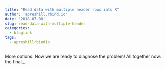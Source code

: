 ```yaml
---
title: "Read data with multiple header rows into R"
author: 'apreshill.rbind.io'
date: '2018-07-08'
slug: read-data-with-multiple-header
categories:
  - bloglink
tags:
  - apreshillrbindio
---
```


More options: Now we are ready to diagnose the problem! All together now: the final[... <i class="fas fa-external-link-alt"></i>](https://alison.rbind.io/post/read-multiple-header-rows/)

